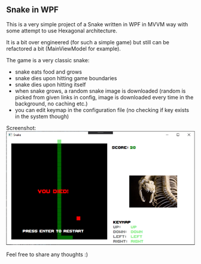 ## Snake in WPF

This is a very simple project of a Snake written in WPF in MVVM way with some attempt to use Hexagonal architecture.

It is a bit over engineered (for such a simple game) but still can be refactored a bit (MainViewModel for example).

The game is a very classic snake:
- snake eats food and grows
- snake dies upon hitting game boundaries
- snake dies upon hitting itself
- when snake grows, a random snake image is downloaded (random is picked from given links in config, image is downloaded every time in the background, no caching etc.)
- you can edit keymap in the configuration file (no checking if key exists in the system though)

Screenshot:
![alt text](https://github.com/bboruta/Snake.Game/blob/master/snake.PNG)

Feel free to share any thoughts :)
